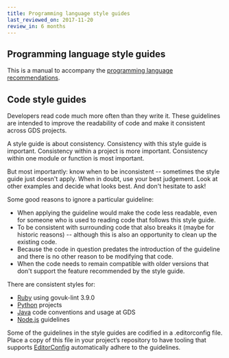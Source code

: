 ```yaml
---
title: Programming language style guides
last_reviewed_on: 2017-11-20
review_in: 6 months
---
```


## Programming language style guides

This is a manual to accompany the
[programming language recommendations](#programming-languages).

## Code style guides

Developers read code much more often than they write it. These guidelines
are intended to improve the readability of code and make it consistent
across GDS projects.

A style guide is about consistency. Consistency with this style guide is
important. Consistency within a project is more important. Consistency within
one module or function is most important.

But most importantly: know when to be inconsistent -- sometimes the style guide
just doesn't apply. When in doubt, use your best judgement. Look at other
examples and decide what looks best. And don't hesitate to ask!

Some good reasons to ignore a particular guideline:

- When applying the guideline would make the code less readable, even for
  someone who is used to reading code that follows this style guide.
- To be consistent with surrounding code that also breaks it (maybe for
  historic reasons) -- although this is also an opportunity to clean up the
  existing code.
- Because the code in question predates the introduction of the guideline and
  there is no other reason to be modifying that code.
- When the code needs to remain compatible with older versions that
  don't support the feature recommended by the style guide.

There are consistent styles for:

- [Ruby](#ruby) using govuk-lint 3.9.0
- [Python](#python) projects
- [Java](#java) code conventions and usage at GDS
- [Node.js](#node-js) guidelines

Some of the guidelines in the style guides are codified in a
.editorconfig file. Place a copy of this
file in your project’s repository to have tooling that supports
[EditorConfig](http://editorconfig.org/) automatically adhere to the
guidelines.
